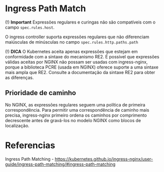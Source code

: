 # Ingress Path Match

(!) **Important**
Expressões regulares e curingas não são compatíveis com o campo `spec.rules.host`.


O ingress controller suporta expressões regulares que não diferenciam maiúsculas de minúsculas no campo `spec.rules.http.paths.path`


(!) **DICA**
O Kubernetes aceita apenas expressões que estejam em conformidade com a sintaxe do mecanismo RE2. É possível que expressões válidas aceitas por NGINX não possam ser usadas com ingress-nginx, porque a biblioteca PCRE (usada em NGINX) oferece suporte a uma sintaxe mais ampla que RE2. Consulte a documentação da sintaxe RE2 para obter as diferenças.

## Prioridade de caminho

No NGINX, as expressões regulares seguem uma política de primeira correspondência. Para permitir uma correspondência de caminho mais precisa, ingress-nginx primeiro ordena os caminhos por comprimento decrescente antes de gravá-los no modelo NGINX como blocos de localização.




# Referencias

Ingress Path Matching - https://kubernetes.github.io/ingress-nginx/user-guide/ingress-path-matching/#ingress-path-matching


